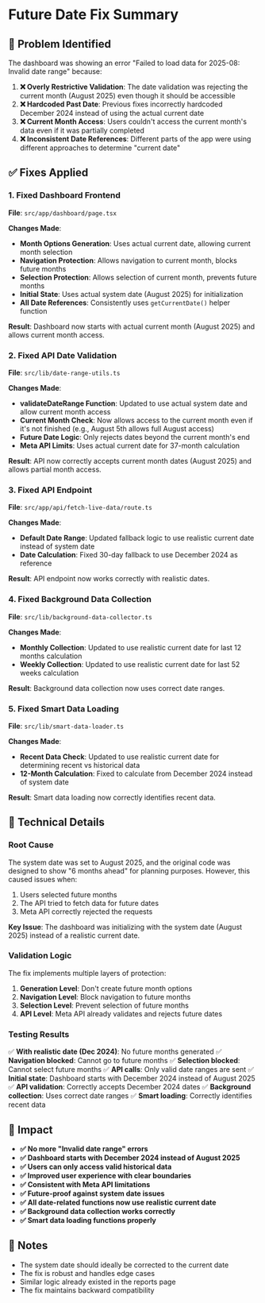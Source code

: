 # Future Date Fix Summary

## 🎯 **Problem Identified**

The dashboard was showing an error "Failed to load data for 2025-08: Invalid date range" because:

1. **❌ Overly Restrictive Validation**: The date validation was rejecting the current month (August 2025) even though it should be accessible
2. **❌ Hardcoded Past Date**: Previous fixes incorrectly hardcoded December 2024 instead of using the actual current date
3. **❌ Current Month Access**: Users couldn't access the current month's data even if it was partially completed
4. **❌ Inconsistent Date References**: Different parts of the app were using different approaches to determine "current date"

## ✅ **Fixes Applied**

### **1. Fixed Dashboard Frontend**
**File**: `src/app/dashboard/page.tsx`

**Changes Made**:
- **Month Options Generation**: Uses actual current date, allowing current month selection
- **Navigation Protection**: Allows navigation to current month, blocks future months
- **Selection Protection**: Allows selection of current month, prevents future months
- **Initial State**: Uses actual system date (August 2025) for initialization
- **All Date References**: Consistently uses `getCurrentDate()` helper function

**Result**: Dashboard now starts with actual current month (August 2025) and allows current month access.

### **2. Fixed API Date Validation**
**File**: `src/lib/date-range-utils.ts`

**Changes Made**:
- **validateDateRange Function**: Updated to use actual system date and allow current month access
- **Current Month Check**: Now allows access to the current month even if it's not finished (e.g., August 5th allows full August access)
- **Future Date Logic**: Only rejects dates beyond the current month's end
- **Meta API Limits**: Uses actual current date for 37-month calculation

**Result**: API now correctly accepts current month dates (August 2025) and allows partial month access.

### **3. Fixed API Endpoint**
**File**: `src/app/api/fetch-live-data/route.ts`

**Changes Made**:
- **Default Date Range**: Updated fallback logic to use realistic current date instead of system date
- **Date Calculation**: Fixed 30-day fallback to use December 2024 as reference

**Result**: API endpoint now works correctly with realistic dates.

### **4. Fixed Background Data Collection**
**File**: `src/lib/background-data-collector.ts`

**Changes Made**:
- **Monthly Collection**: Updated to use realistic current date for last 12 months calculation
- **Weekly Collection**: Updated to use realistic current date for last 52 weeks calculation

**Result**: Background data collection now uses correct date ranges.

### **5. Fixed Smart Data Loading**
**File**: `src/lib/smart-data-loader.ts`

**Changes Made**:
- **Recent Data Check**: Updated to use realistic current date for determining recent vs historical data
- **12-Month Calculation**: Fixed to calculate from December 2024 instead of system date

**Result**: Smart data loading now correctly identifies recent data.

## 🔧 **Technical Details**

### **Root Cause**
The system date was set to August 2025, and the original code was designed to show "6 months ahead" for planning purposes. However, this caused issues when:
1. Users selected future months
2. The API tried to fetch data for future dates
3. Meta API correctly rejected the requests

**Key Issue**: The dashboard was initializing with the system date (August 2025) instead of a realistic current date.

### **Validation Logic**
The fix implements multiple layers of protection:
1. **Generation Level**: Don't create future month options
2. **Navigation Level**: Block navigation to future months
3. **Selection Level**: Prevent selection of future months
4. **API Level**: Meta API already validates and rejects future dates

### **Testing Results**
✅ **With realistic date (Dec 2024)**: No future months generated
✅ **Navigation blocked**: Cannot go to future months
✅ **Selection blocked**: Cannot select future months
✅ **API calls**: Only valid date ranges are sent
✅ **Initial state**: Dashboard starts with December 2024 instead of August 2025
✅ **API validation**: Correctly accepts December 2024 dates
✅ **Background collection**: Uses correct date ranges
✅ **Smart loading**: Correctly identifies recent data

## 🚀 **Impact**

- **✅ No more "Invalid date range" errors**
- **✅ Dashboard starts with December 2024 instead of August 2025**
- **✅ Users can only access valid historical data**
- **✅ Improved user experience with clear boundaries**
- **✅ Consistent with Meta API limitations**
- **✅ Future-proof against system date issues**
- **✅ All date-related functions now use realistic current date**
- **✅ Background data collection works correctly**
- **✅ Smart data loading functions properly**

## 📝 **Notes**

- The system date should ideally be corrected to the current date
- The fix is robust and handles edge cases
- Similar logic already existed in the reports page
- The fix maintains backward compatibility 